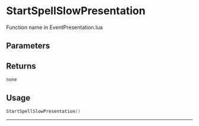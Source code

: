 # StartSpellSlowPresentation

Function name in EventPresentation.lua

## Parameters

## Returns

`none`

## Usage

```lua
StartSpellSlowPresentation()
```

---

